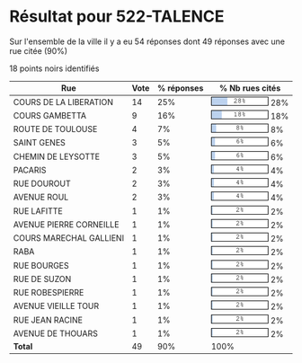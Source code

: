 # Résultat pour 522-TALENCE

Sur l'ensemble de la ville il y a eu 54 réponses dont 49 réponses avec une rue citée (90%)

18 points noirs identifiés

| Rue | Vote | % réponses | % Nb rues cités|
|-----|------|------------|----------------|
| COURS DE LA LIBERATION | 14 | 25% | <img src="../../img/bar_28.gif" />&nbsp;28%|
| COURS GAMBETTA | 9 | 16% | <img src="../../img/bar_18.gif" />&nbsp;18%|
| ROUTE DE TOULOUSE | 4 | 7% | <img src="../../img/bar_8.gif" />&nbsp;8%|
| SAINT GENES | 3 | 5% | <img src="../../img/bar_6.gif" />&nbsp;6%|
| CHEMIN DE LEYSOTTE | 3 | 5% | <img src="../../img/bar_6.gif" />&nbsp;6%|
| PACARIS | 2 | 3% | <img src="../../img/bar_4.gif" />&nbsp;4%|
| RUE DOUROUT | 2 | 3% | <img src="../../img/bar_4.gif" />&nbsp;4%|
| AVENUE ROUL | 2 | 3% | <img src="../../img/bar_4.gif" />&nbsp;4%|
| RUE LAFITTE | 1 | 1% | <img src="../../img/bar_2.gif" />&nbsp;2%|
| AVENUE PIERRE CORNEILLE | 1 | 1% | <img src="../../img/bar_2.gif" />&nbsp;2%|
| COURS MARECHAL GALLIENI | 1 | 1% | <img src="../../img/bar_2.gif" />&nbsp;2%|
| RABA | 1 | 1% | <img src="../../img/bar_2.gif" />&nbsp;2%|
| RUE BOURGES | 1 | 1% | <img src="../../img/bar_2.gif" />&nbsp;2%|
| RUE DE SUZON | 1 | 1% | <img src="../../img/bar_2.gif" />&nbsp;2%|
| RUE ROBESPIERRE | 1 | 1% | <img src="../../img/bar_2.gif" />&nbsp;2%|
| AVENUE VIEILLE TOUR | 1 | 1% | <img src="../../img/bar_2.gif" />&nbsp;2%|
| RUE JEAN RACINE | 1 | 1% | <img src="../../img/bar_2.gif" />&nbsp;2%|
| AVENUE DE THOUARS | 1 | 1% | <img src="../../img/bar_2.gif" />&nbsp;2%|
| **Total** | 49 | 90% | 100%|
